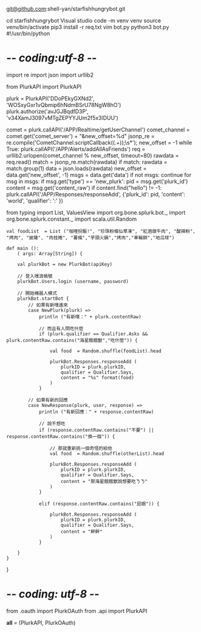 git@github.com:shell-yan/starfishhungrybot.git

cd  starfishhungrybot 
Visual studio code -m venv venv 
source venv/bin/activate 
pip3 install -r req.txt 
vim bot.py 
python3 bot.py 
#!/usr/bin/python
# -*- coding:utf-8 -*-
 
import re
import json
import urllib2
 
from PlurkAPI import PlurkAPI
 
plurk = PlurkAPI('DDoPEkyGXNd2', 'WOSxyGxr1vQbmip6hNdmBSrU78NgW8hO')
plurk.authorize('avJGJBqdfD3P', 'v34XamJ3097vMTgZEPYYJUm2f5x3lDUU')

comet = plurk.callAPI('/APP/Realtime/getUserChannel')
comet_channel = comet.get('comet_server') + "&new_offset=%d"
jsonp_re = re.compile('CometChannel.scriptCallback\((.+)\);\s*');
new_offset = -1
while True:
    plurk.callAPI('/APP/Alerts/addAllAsFriends')
    req = urllib2.urlopen(comet_channel % new_offset, timeout=80)
    rawdata = req.read()
    match = jsonp_re.match(rawdata)
    if match:
        rawdata = match.group(1)
    data = json.loads(rawdata)
    new_offset = data.get('new_offset', -1)
    msgs = data.get('data')
    if not msgs:
        continue
    for msg in msgs:
        if msg.get('type') == 'new_plurk':
            pid = msg.get('plurk_id')
            content = msg.get('content_raw')
            if content.find("hello") != -1:
                plurk.callAPI('/APP/Responses/responseAdd',
                              {'plurk_id': pid,
                               'content': 'world',
                               'qualifier': ':' })

from typing import List, ValuesView
import org.bone.splurk.bot._
import org.bone.splurk.constant._
import scala.util.Random



    val foodList  = List ("咖哩扮飯!", "珍珠粉條仙草凍", "紅酒燉牛肉", "酸辣粉", "烤肉", "披薩", "肉桂捲", "薯條","芋頭火鍋","烤肉","車輪餅","地瓜球")

    def main (): 
        ( args: Array[String]) {
        
        val plurkBot = new PlurkBot(apiKey)

        // 登入噗浪帳號
        plurkBot.Users.login (username, password)

        // 開始機器人模式
        plurkBot.startBot {
            // 如果有新噗進來
            case NewPlurk(plurk) => 
                println ("有新噗：" + plurk.contentRaw)

                // 而且有人問吃什麼
                if (plurk.qualifier == Qualifier.Asks && plurk.contentRaw.contains("海星餓餓獸","吃什麼")) {
                
                    val food  = Random.shuffle(foodList).head

                    plurkBot.Responses.responseAdd (
                        plurkID = plurk.plurkID,
                        qualifier = Qualifier.Says,
                        content = "%s" format(food)
                    )
                }

            // 如果有新的回應
            case NewResponse(plurk, user, response) => 
                println ("有新回應：" + response.contentRaw)

                // 說不想吃
                if (response.contentRaw.contains("不要") || response.contentRaw.contains("換一個")) {

                    // 那就重新挑一個奇怪的給他
                    val food  = Random.shuffle(otherList).head

                    plurkBot.Responses.responseAdd (
                        plurkID = plurk.plurkID,
                        qualifier = Qualifier.Says,
                        content = "那海星餓餓獸說想要吃ㄋㄋ"
                    )
                }

                elif (response.contentRaw.contains("屁眼")) {

                    plurkBot.Responses.responseAdd (
                        plurkID = plurk.plurkID,
                        qualifier = Qualifier.Says,
                        content = "幹幹" 
                    )
                }

        }
    }
}

# -*- coding: utf-8 -*-
from .oauth import PlurkOAuth
from .api import PlurkAPI

__all__ = (PlurkAPI, PlurkOAuth)
